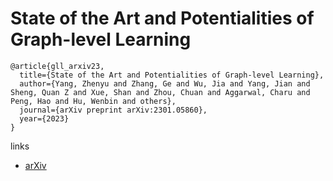 # State of the Art and Potentialities of Graph-level Learning

```
@article{gll_arxiv23,
  title={State of the Art and Potentialities of Graph-level Learning},
  author={Yang, Zhenyu and Zhang, Ge and Wu, Jia and Yang, Jian and Sheng, Quan Z and Xue, Shan and Zhou, Chuan and Aggarwal, Charu and Peng, Hao and Hu, Wenbin and others},
  journal={arXiv preprint arXiv:2301.05860},
  year={2023}
}
```

links
- [arXiv](https://arxiv.org/abs/2301.05860)
